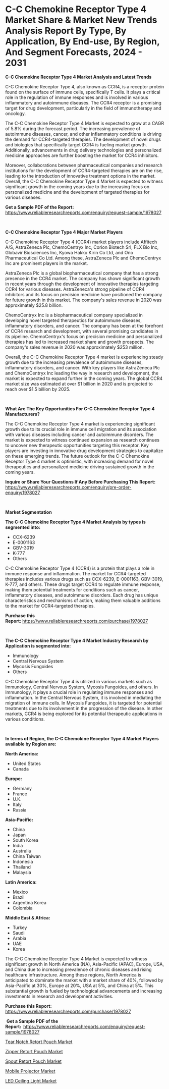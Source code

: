 <p><h1>C-C Chemokine Receptor Type 4 Market Share & Market New Trends Analysis Report By Type, By Application, By End-use, By Region, And Segment Forecasts, 2024 - 2031</h1></p><p><strong>C-C Chemokine Receptor Type 4 Market Analysis and Latest Trends</strong></p>
<p><p>C-C Chemokine Receptor Type 4, also known as CCR4, is a receptor protein found on the surface of immune cells, specifically T cells. It plays a critical role in the regulation of immune responses and is involved in various inflammatory and autoimmune diseases. The CCR4 receptor is a promising target for drug development, particularly in the field of immunotherapy and oncology.</p><p>The C-C Chemokine Receptor Type 4 Market is expected to grow at a CAGR of 5.8% during the forecast period. The increasing prevalence of autoimmune diseases, cancer, and other inflammatory conditions is driving the demand for CCR4-targeted therapies. The development of novel drugs and biologics that specifically target CCR4 is fueling market growth. Additionally, advancements in drug delivery technologies and personalized medicine approaches are further boosting the market for CCR4 inhibitors.</p><p>Moreover, collaborations between pharmaceutical companies and research institutions for the development of CCR4-targeted therapies are on the rise, leading to the introduction of innovative treatment options in the market. Overall, the C-C Chemokine Receptor Type 4 Market is expected to witness significant growth in the coming years due to the increasing focus on personalized medicine and the development of targeted therapies for various diseases.</p></p>
<p><strong>Get a Sample PDF of the Report:&nbsp;</strong> <a href="https://www.reliableresearchreports.com/enquiry/request-sample/1978027">https://www.reliableresearchreports.com/enquiry/request-sample/1978027</a></p>
<p>&nbsp;</p>
<p><strong>C-C Chemokine Receptor Type 4 Major Market Players</strong></p>
<p><p>C-C Chemokine Receptor Type 4 (CCR4) market players include Affitech A/S, AstraZeneca Plc, ChemoCentryx Inc, Corion Biotech Srl, FLX Bio Inc, Globavir Biosciences Inc, Kyowa Hakko Kirin Co Ltd, and Ono Pharmaceutical Co Ltd. Among these, AstraZeneca Plc and ChemoCentryx Inc are prominent players in the market.</p><p>AstraZeneca Plc is a global biopharmaceutical company that has a strong presence in the CCR4 market. The company has shown significant growth in recent years through the development of innovative therapies targeting CCR4 for various diseases. AstraZeneca's strong pipeline of CCR4 inhibitors and its focus on precision medicine have positioned the company for future growth in this market. The company's sales revenue in 2020 was approximately $25.8 billion.</p><p>ChemoCentryx Inc is a biopharmaceutical company specialized in developing novel targeted therapeutics for autoimmune diseases, inflammatory disorders, and cancer. The company has been at the forefront of CCR4 research and development, with several promising candidates in its pipeline. ChemoCentryx's focus on precision medicine and personalized therapies has led to increased market share and growth prospects. The company's sales revenue in 2020 was approximately $253 million.</p><p>Overall, the C-C Chemokine Receptor Type 4 market is experiencing steady growth due to the increasing prevalence of autoimmune diseases, inflammatory disorders, and cancer. With key players like AstraZeneca Plc and ChemoCentryx Inc leading the way in research and development, the market is expected to expand further in the coming years. The global CCR4 market size was estimated at over $1 billion in 2020 and is projected to reach over $1.5 billion by 2025.</p></p>
<p>&nbsp;</p>
<p><strong>What Are The Key Opportunities For C-C Chemokine Receptor Type 4 Manufacturers?</strong></p>
<p><p>The C-C Chemokine Receptor Type 4 market is experiencing significant growth due to its crucial role in immune cell migration and its association with various diseases including cancer and autoimmune disorders. The market is expected to witness continued expansion as research continues to uncover new therapeutic opportunities targeting this receptor. Key players are investing in innovative drug development strategies to capitalize on these emerging trends. The future outlook for the C-C Chemokine Receptor Type 4 market is optimistic, with increasing demand for novel therapeutics and personalized medicine driving sustained growth in the coming years.</p></p>
<p><strong>Inquire or Share Your Questions If Any Before Purchasing This Report:</strong> <a href="https://www.reliableresearchreports.com/enquiry/pre-order-enquiry/1978027">https://www.reliableresearchreports.com/enquiry/pre-order-enquiry/1978027</a></p>
<p>&nbsp;</p>
<p><strong>Market Segmentation</strong></p>
<p><strong>The C-C Chemokine Receptor Type 4 Market Analysis by types is segmented into:</strong></p>
<p><ul><li>CCX-6239</li><li>E-0001163</li><li>GBV-3019</li><li>K-777</li><li>Others</li></ul></p>
<p><p>C-C Chemokine Receptor Type 4 (CCR4) is a protein that plays a role in immune response and inflammation. The market for CCR4-targeted therapies includes various drugs such as CCX-6239, E-0001163, GBV-3019, K-777, and others. These drugs target CCR4 to regulate immune response, making them potential treatments for conditions such as cancer, inflammatory diseases, and autoimmune disorders. Each drug has unique characteristics and mechanisms of action, making them valuable additions to the market for CCR4-targeted therapies.</p></p>
<p><strong>Purchase this Report:&nbsp;</strong><a href="https://www.reliableresearchreports.com/purchase/1978027">https://www.reliableresearchreports.com/purchase/1978027</a></p>
<p>&nbsp;</p>
<p><strong>The C-C Chemokine Receptor Type 4 Market Industry Research by Application is segmented into:</strong></p>
<p><ul><li>Immunology</li><li>Central Nervous System</li><li>Mycosis Fungoides</li><li>Others</li></ul></p>
<p><p>C-C Chemokine Receptor Type 4 is utilized in various markets such as Immunology, Central Nervous System, Mycosis Fungoides, and others. In Immunology, it plays a crucial role in regulating immune responses and inflammation. In the Central Nervous System, it is involved in mediating the migration of immune cells. In Mycosis Fungoides, it is targeted for potential treatments due to its involvement in the progression of the disease. In other markets, CCR4 is being explored for its potential therapeutic applications in various conditions.</p></p>
<p>&nbsp;</p>
<p><strong>In terms of Region, the C-C Chemokine Receptor Type 4 Market Players available by Region are:</strong></p>
<p>
    <p> <strong> North America: </strong>
        <ul>
            <li>United States</li>
            <li>Canada</li>
        </ul>
        </p> 
    <p> <strong> Europe: </strong>
        <ul>
            <li>Germany</li>
            <li>France</li>
            <li>U.K.</li>
            <li>Italy</li>
            <li>Russia</li>
        </ul>
        </p> 
    <p> <strong> Asia-Pacific: </strong>
        <ul>
            <li>China</li>
            <li>Japan</li>
            <li>South Korea</li>
            <li>India</li>
            <li>Australia</li>
            <li>China Taiwan</li>
            <li>Indonesia</li>
            <li>Thailand</li>
            <li>Malaysia</li>
        </ul>
        </p> 
    <p> <strong> Latin America: </strong>
        <ul>
            <li>Mexico</li>
            <li>Brazil</li>
            <li>Argentina Korea</li>
            <li>Colombia</li>
        </ul>
        </p> 
    <p> <strong> Middle East & Africa: </strong>
        <ul>
            <li>Turkey</li>
            <li>Saudi</li>
            <li>Arabia</li>
            <li>UAE</li>
            <li>Korea</li>
        </ul>
    </p>
    </p>
<p><p>The C-C Chemokine Receptor Type 4 Market is expected to witness significant growth in North America (NA), Asia-Pacific (APAC), Europe, USA, and China due to increasing prevalence of chronic diseases and rising healthcare infrastructure. Among these regions, North America is anticipated to dominate the market with a market share of 40%, followed by Asia-Pacific at 30%, Europe at 20%, USA at 5%, and China at 5%. This substantial growth is fueled by technological advancements and increasing investments in research and development activities.</p></p>
<p><strong>Purchase this Report: </strong><a href="https://www.reliableresearchreports.com/purchase/1978027">https://www.reliableresearchreports.com/purchase/1978027</a></p>
<p>&nbsp;<strong>Get a Sample PDF of the Report:&nbsp;&nbsp;</strong><a href="https://www.reliableresearchreports.com/enquiry/request-sample/1978027">https://www.reliableresearchreports.com/enquiry/request-sample/1978027</a></p>
<p><strong></strong></p>
<p><p><a href="https://skillful-vermicelli-b89.notion.site/Decoding-the-Tear-Notch-Retort-Pouch-Market-A-Deep-Dive-into-the-Latest-Market-Trends-Market-Segme-a8acb796458f49ffa9491e4ee40758de">Tear Notch Retort Pouch Market</a></p><p><a href="https://simplistic-meeting-7ee.notion.site/Decoding-the-Zipper-Retort-Pouch-Market-A-Deep-Dive-into-the-Latest-Market-Trends-Market-Segmentat-978fa35ad84344a3862ef7cb74f7671d">Zipper Retort Pouch Market</a></p><p><a href="https://eight-handstand-8fb.notion.site/Spout-Retort-Pouch-Market-Offer-Valuable-Insights-into-Market-Size-Market-Share-Market-Trends-and-a06ad3e9862a44abab77002f59fbffd9">Spout Retort Pouch Market</a></p><p><a href="https://view.publitas.com/reportprime-1/global-mobile-projector-market-by-types-applications-and-major-players-with-regional-growth-rate-analysis-and-development-situation-from-2024-to-2031/">Mobile Projector Market</a></p><p><a href="https://view.publitas.com/reportprime-1/led-ceiling-light-market-provides-a-comprehensive-analysis-including-a-macro-overview-of-the-market-as-well-as-micro-details-such-as-market-size-and-competitive-landscape/">LED Ceiling Light Market</a></p></p>